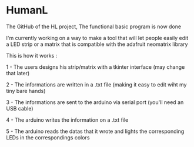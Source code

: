 # HumanL
The GitHub of the HL project,
The functional basic program is now done

I'm  currently working on a way to make a tool that will let people easily edit a LED strip or a matrix that is compatible with the adafruit neomatrix library

This is how it works :

1 - The users designs his strip/matrix with a tkinter interface (may change that later)

2 - The informations are written in a .txt file (making it easy to edit wiht my tiny bare hands)

3 - The informations are sent to the arduino via serial port (you'll need an USB cable)

4 - The arduino writes the information on a .txt file

5 - The arduino reads the datas that it wrote and lights the corresponding LEDs in the correspondings colors

